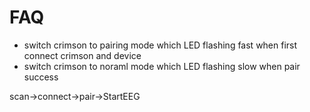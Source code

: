 # FAQ

* switch crimson to pairing mode which LED flashing fast when first connect crimson and device
* switch crimson to noraml mode  which LED flashing slow when pair success

scan->connect->pair->StartEEG
